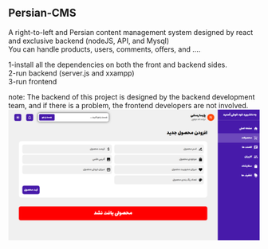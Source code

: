 ## Persian-CMS
A right-to-left and Persian content management system designed by react and exclusive backend (nodeJS, API, and Mysql)<br/>
You can handle products, users, comments, offers, and .... <br/>

1-install all the dependencies on both the front and backend sides.<br/>
2-run backend (server.js and xxampp)<br/>
3-run frontend<br/>

note: The backend of this project is designed by the backend development team, and if there is a problem, the frontend developers are not involved.
<img src='Capture.PNG' />
